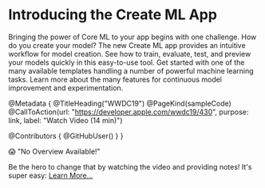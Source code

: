 # Introducing the Create ML App

Bringing the power of Core ML to your app begins with one challenge. How do you create your model? The new Create ML app provides an intuitive workflow for model creation. See how to train, evaluate, test, and preview your models quickly in this easy-to-use tool. Get started with one of the many available templates handling a number of powerful machine learning tasks. Learn more about the many features for continuous model improvement and experimentation.

@Metadata {
   @TitleHeading("WWDC19")
   @PageKind(sampleCode)
   @CallToAction(url: "https://developer.apple.com/wwdc19/430", purpose: link, label: "Watch Video (14 min)")

   @Contributors {
      @GitHubUser(<replace this with your GitHub handle>)
   }
}

😱 "No Overview Available!"

Be the hero to change that by watching the video and providing notes! It's super easy:
 [Learn More…](https://wwdcnotes.github.io/WWDCNotes/documentation/wwdcnotes/contributing)
